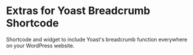 Extras for Yoast Breadcrumb Shortcode
===

Shortcode and widget to include Yoast's breadcrumb function everywhere on your WordPress website.
